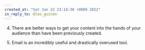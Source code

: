 ```yaml
---
created_at: "Sat Jan 22 23:14:38 +0000 2022"
in_reply_to: @leo_guinan
---
```


4. There are better ways to get your content into the hands of your audience than have been previously created.

5. Email is an incredibly useful and drastically overused tool.